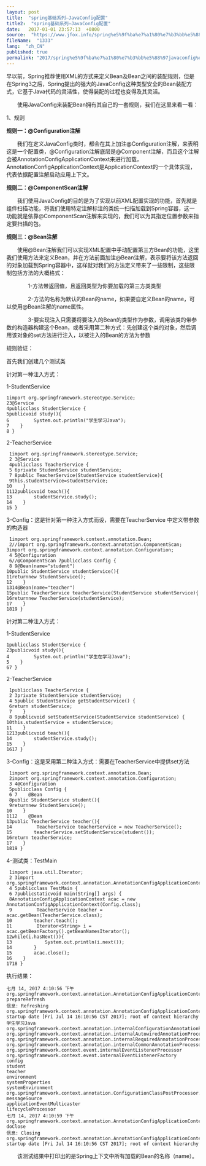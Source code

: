 ```yaml
---
layout: post
title:  "spring基础系列–JavaConfig配置"
title2:  "spring基础系列–JavaConfig配置"
date:   2017-01-01 23:57:13  +0800
source:  "https://www.jfox.info/spring%e5%9f%ba%e7%a1%80%e7%b3%bb%e5%88%97javaconfig%e9%85%8d%e7%bd%ae.html"
fileName:  "1333"
lang:  "zh_CN"
published: true
permalink: "2017/spring%e5%9f%ba%e7%a1%80%e7%b3%bb%e5%88%97javaconfig%e9%85%8d%e7%bd%ae.html"
---
```


早以前，Spring推荐使用XML的方式来定义Bean及Bean之间的装配规则，但是在Spring3之后，Spring提出的强大的JavaConfig这种类型安全的Bean装配方式，它基于Java代码的灵活性，使得装配的过程也变得及其灵活。

　　使用JavaConfig来装配Bean拥有其自己的一套规则，我们在这里来看一看：

1、规则

**规则一：@Configuration注解**

　　我们在定义JavaConfig类时，都会在其上加注@Configuration注解，来表明这是一个配置类，@Configuration注解底层是@Component注解，而且这个注解会被AnnotationConfigApplicationContext来进行加载，AnnotationConfigApplicationContext是ApplicationContext的一个具体实现，代表依据配置注解启动应用上下文。

**规则二：@ComponentScan注解**

　　我们使用JavaConfig的目的是为了实现以前XML配置实现的功能，首先就是组件扫描功能，将我们使用特定注解标注的类统一扫描加载到Spring容器，这一功能就是依靠@ComponentScan注解来实现的，我们可以为其指定位置参数来指定要扫描的包。

**规则三：@Bean注解**

　　使用@Bean注解我们可以实现XML配置中手动配置第三方Bean的功能，这里我们使用方法来定义Bean，并在方法前面加注@Bean注解，表示要将该方法返回的对象加载到Spring容器中，这样就对我们的方法定义带来了一些限制，这些限制包括方法的大概格式：

　　　　1-方法带返回值，且返回类型为你要加载的第三方类类型

　　　　2-方法的名称为默认的Bean的name，如果要自定义Bean的name，可以使用@Bean注解的name属性。

　　　　3-要实现注入只需要将要注入的Bean的类型作为参数，调用该类的带参数的构造器构建这个Bean，或者采用第二种方式：先创建这个类的对象，然后调用该对象的set方法进行注入，以被注入的Bean的方法为参数

规则验证：

首先我们创建几个测试类

针对第一种注入方式：

1-StudentService

    1import org.springframework.stereotype.Service;
    23@Service
    4publicclass StudentService {
    5publicvoid study(){
    6         System.out.println("学生学习Java");
    7    }
    8 }

2-TeacherService 

     1import org.springframework.stereotype.Service;
     2 3@Service
     4publicclass TeacherService {
     5 6private StudentService studentService;
     7 8public TeacherService(StudentService studentService){
     9this.studentService=studentService;
    10    }
    1112publicvoid teach(){
    13        studentService.study();
    14    }
    15 }

3-Config：这是针对第一种注入方式而设，需要在TeacherService 中定义带参数的构造器

     1import org.springframework.context.annotation.Bean;
     2//import org.springframework.context.annotation.ComponentScan; 3import org.springframework.context.annotation.Configuration;
     4 5@Configuration
     6//@ComponentScan 7publicclass Config {
     8 9@Bean(name="student")
    10public StudentService studentService(){
    11returnnew StudentService();
    12    }
    1314@Bean(name="teacher")
    15public TeacherService teacherService(StudentService studentService){
    16returnnew TeacherService(studentService);
    17    }
    1819 }

针对第二种注入方式：

1-StudentService

    1publicclass StudentService {
    23publicvoid study(){
    4         System.out.println("学生在学习Java");
    5    }
    67 }

2-TeacherService

     1publicclass TeacherService {
     2 3private StudentService studentService;
     4 5public StudentService getStudentService() {
     6return studentService;
     7    }
     8 9publicvoid setStudentService(StudentService studentService) {
    10this.studentService = studentService;
    11    }
    1213publicvoid teach(){
    14        studentService.study();
    15    }
    1617 }

3-Config：这是采用第二种注入方式：需要在TeacherService中提供set方法

     1import org.springframework.context.annotation.Bean;
     2import org.springframework.context.annotation.Configuration;
     3 4@Configuration
     5publicclass Config {
     6 7    @Bean
     8public StudentService student(){
     9returnnew StudentService();
    10    }
    1112    @Bean
    13public TeacherService teacher(){
    14         TeacherService teacherService = new TeacherService();
    15        teacherService.setStudentService(student());
    16return teacherService;
    17    }
    1819 }

4-测试类：TestMain

     1import java.util.Iterator;
     2 3import org.springframework.context.annotation.AnnotationConfigApplicationContext;
     4 5publicclass TestMain {
     6 7publicstaticvoid main(String[] args) {
     8AnnotationConfigApplicationContext acac = new AnnotationConfigApplicationContext(Config.class);
     9         TeacherService teacher = acac.getBean(TeacherService.class);
    10        teacher.teach();
    11         Iterator<String> i = acac.getBeanFactory().getBeanNamesIterator();
    12while(i.hasNext()){
    13            System.out.println(i.next());
    14        }
    15        acac.close();
    16    }
    1718 }

执行结果：

    七月 14, 2017 4:10:56 下午 org.springframework.context.annotation.AnnotationConfigApplicationContext prepareRefresh
    信息: Refreshing org.springframework.context.annotation.AnnotationConfigApplicationContext@7e6cbb7a: startup date [Fri Jul 14 16:10:56 CST 2017]; root of context hierarchy
    学生学习Java
    org.springframework.context.annotation.internalConfigurationAnnotationProcessor
    org.springframework.context.annotation.internalAutowiredAnnotationProcessor
    org.springframework.context.annotation.internalRequiredAnnotationProcessor
    org.springframework.context.annotation.internalCommonAnnotationProcessor
    org.springframework.context.event.internalEventListenerProcessor
    org.springframework.context.event.internalEventListenerFactory
    config
    student
    teacher
    environment
    systemProperties
    systemEnvironment
    org.springframework.context.annotation.ConfigurationClassPostProcessor.importRegistry
    messageSource
    applicationEventMulticaster
    lifecycleProcessor
    七月 14, 2017 4:10:59 下午 org.springframework.context.annotation.AnnotationConfigApplicationContext doClose
    信息: Closing org.springframework.context.annotation.AnnotationConfigApplicationContext@7e6cbb7a: startup date [Fri Jul 14 16:10:56 CST 2017]; root of context hierarchy

　　该测试结果中打印出的是Spring上下文中所有加载的Bean的名称（name）。
